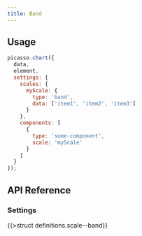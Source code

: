 ```yaml
---
title: Band
---
```


## Usage

```js
picasso.chart({
  data,
  element,
  settings: {
    scales: {
      myScale: {
        type: 'band',
        data: ['item1', 'item2', 'item3']
      }
    },
    components: [
      {
        type: 'some-component',
        scale: 'myScale'
      }
    ]
  }
});
```

## API Reference

### Settings

{{>struct definitions.scale--band}}